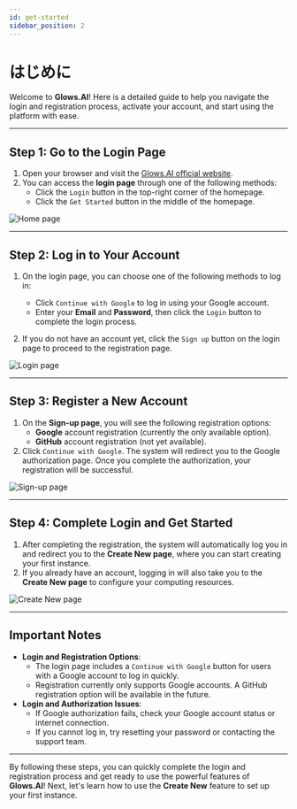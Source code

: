 ```yaml
---
id: get-started
sidebar_position: 2
---
```


# はじめに

Welcome to **Glows.AI**! Here is a detailed guide to help you navigate the login and registration process, activate your account, and start using the platform with ease.

---

## **Step 1: Go to the Login Page**

1. Open your browser and visit the [Glows.AI official website](https://glows.ai).
2. You can access the **login page** through one of the following methods:
   - Click the `Login` button in the top-right corner of the homepage.
   - Click the `Get Started` button in the middle of the homepage.

![Home page](../../../../../docs/docs-images/p02/01.Home%20page.jpg)

---

## **Step 2: Log in to Your Account**

1. On the login page, you can choose one of the following methods to log in:

   - Click `Continue with Google` to log in using your Google account.
   - Enter your **Email** and **Password**, then click the `Login` button to complete the login process.

2. If you do not have an account yet, click the `Sign up` button on the login page to proceed to the registration page.

![Login page](../../../../../docs/docs-images/p02/02.Login%20page.jpg)

---

## **Step 3: Register a New Account**

1. On the **Sign-up page**, you will see the following registration options:
   - **Google** account registration (currently the only available option).
   - **GitHub** account registration (not yet available).
2. Click `Continue with Google`. The system will redirect you to the Google authorization page. Once you complete the authorization, your registration will be successful.

![Sign-up page](../../../../../docs/docs-images/p02/03.Sign%20up%20page.jpg)

---

## **Step 4: Complete Login and Get Started**

1. After completing the registration, the system will automatically log you in and redirect you to the **Create New page**, where you can start creating your first instance.
2. If you already have an account, logging in will also take you to the **Create New page** to configure your computing resources.

![Create New page](../../../../../docs/docs-images/p02/04.Create%20new%20page.jpg)

---

## **Important Notes**

- **Login and Registration Options**:
  - The login page includes a `Continue with Google` button for users with a Google account to log in quickly.
  - Registration currently only supports Google accounts. A GitHub registration option will be available in the future.
- **Login and Authorization Issues**:
  - If Google authorization fails, check your Google account status or internet connection.
  - If you cannot log in, try resetting your password or contacting the support team.

---

By following these steps, you can quickly complete the login and registration process and get ready to use the powerful features of **Glows.AI**! Next, let's learn how to use the **Create New** feature to set up your first instance.
